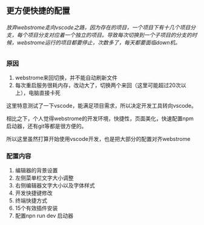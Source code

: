 ## 更方便快捷的配置

###### 放弃webstrome走向vscode之路，因为存在的项目，一个项目下有十几个项目分支，每个项目分支对应着一个独立的项目。导致每次切换到一个子项目的分支的时候，webstrome运行的项目都要停止，次数多了，每天都要面临down机。


### 原因

1. webstrome来回切换，并不能自动刷新文件
2. 每次重启服务很耗内存，改动大了，切换两个来回（这里可能超过20次以上），电脑直接卡死


这里特意测试了一下vscode，能满足项目需求，所以决定开发工具转向vscode。

相比之下，个人觉得webstrome的开发环境，快捷性，页面美化，快速配置npm启动器，还有git等都是很方便的。

所以这里虽然打算开始使用vscode开发，也是把大部分的配置对齐webstrome


### 配置内容
1. 编辑器的背景设置
2. 左侧菜单栏文字大小调整
3. 右侧编辑器文字大小以及字体样式
4. 开发快捷键修改
5. 终端快捷方式
6. 15个有效插件安装
7. 配置npn run dev 启动器
